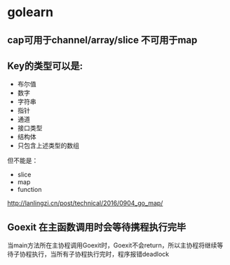 # golearn

cap可用于channel/array/slice 不可用于map
---

Key的类型可以是:
---
- 布尔值
- 数字
- 字符串
- 指针
- 通道
- 接口类型
- 结构体
- 只包含上述类型的数组

但不能是：
- slice
- map
- function

http://lanlingzi.cn/post/technical/2016/0904_go_map/

Goexit 在主函数调用时会等待携程执行完毕
---
当main方法所在主协程调用Goexit时，Goexit不会return，所以主协程将继续等待子协程执行，当所有子协程执行完时，程序报错deadlock
